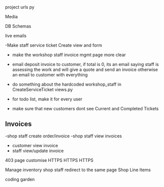 


project urls py

Media 

DB Schemas

live emails


-Make staff service ticket Create view and form

- make the workshop staff invoice mgmt page more clear

- email deposit invoice to customer, if total is 0, its an email
  saying staff is assessing the work and will give a quote and send an invoice
  otherwise an email to customer with everything

- do something about the hardcoded workshop_staff in
  CreateServiceTicket views.py

- for todo list, make it for every user
- make sure that new customers dont see Current and Completed Tickets

## Invoices

  -shop staff create order/invoice
  -shop staff view invoices

- customer view invoice
- staff view/update invoice

403 page customise
HTTPS HTTPS HTTPS

Manage inventory shop staff redirect to the same page
Shop Line Items

coding garden

